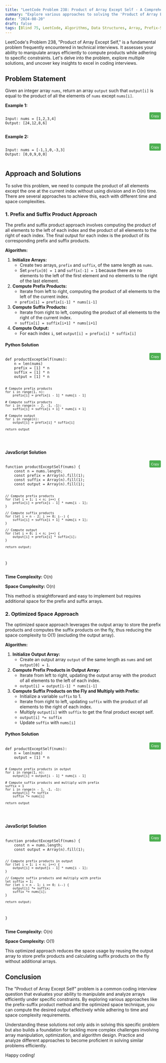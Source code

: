 ```yaml
---
title: "LeetCode Problem 238: Product of Array Except Self - A Comprehensive Guide"
summary: "Explore various approaches to solving the 'Product of Array Except Self' problem on LeetCode, including prefix-suffix product and optimized space methods."
date: "2024-08-20"
draft: false
tags: [Blind 75, LeetCode, Algorithms, Data Structures, Array, Prefix-Suffix, Optimization]
---
```


LeetCode's Problem 238, "Product of Array Except Self," is a fundamental problem frequently encountered in technical interviews. It assesses your ability to manipulate arrays efficiently to compute products while adhering to specific constraints. Let's delve into the problem, explore multiple solutions, and uncover key insights to excel in coding interviews.

## Problem Statement

Given an integer array `nums`, return an array `output` such that `output[i]` is equal to the product of all the elements of `nums` except `nums[i]`.

**Example 1:**

<div class="code-container">
   <pre><code class="language-plaintext">
Input: nums = [1,2,3,4]
Output: [24,12,8,6]
   </code></pre>
   <button class="copy-button" onclick="copyCode(this)">Copy</button>
</div>

**Example 2:**

<div class="code-container">
   <pre><code class="language-plaintext">
Input: nums = [-1,1,0,-3,3]
Output: [0,0,9,0,0]
   </code></pre>
   <button class="copy-button" onclick="copyCode(this)">Copy</button>
</div>

## Approach and Solutions

To solve this problem, we need to compute the product of all elements except the one at the current index without using division and in O(n) time. There are several approaches to achieve this, each with different time and space complexities.

### 1. Prefix and Suffix Product Approach

The prefix and suffix product approach involves computing the product of all elements to the left of each index and the product of all elements to the right of each index. The final output for each index is the product of its corresponding prefix and suffix products.

**Algorithm:**
1. **Initialize Arrays:**
    - Create two arrays, `prefix` and `suffix`, of the same length as `nums`.
    - Set `prefix[0] = 1` and `suffix[-1] = 1` because there are no elements to the left of the first element and no elements to the right of the last element.
2. **Compute Prefix Products:**
    - Iterate from left to right, computing the product of all elements to the left of the current index.
    - `prefix[i] = prefix[i-1] * nums[i-1]`
3. **Compute Suffix Products:**
    - Iterate from right to left, computing the product of all elements to the right of the current index.
    - `suffix[i] = suffix[i+1] * nums[i+1]`
4. **Compute Output:**
    - For each index `i`, set `output[i] = prefix[i] * suffix[i]`

#### Python Solution

<div class="code-container">
   <pre><code class="language-python">
def productExceptSelf(nums):
    n = len(nums)
    prefix = [1] * n
    suffix = [1] * n
    output = [1] * n

    # Compute prefix products
    for i in range(1, n):
        prefix[i] = prefix[i - 1] * nums[i - 1]
    
    # Compute suffix products
    for i in range(n - 2, -1, -1):
        suffix[i] = suffix[i + 1] * nums[i + 1]
    
    # Compute output
    for i in range(n):
        output[i] = prefix[i] * suffix[i]
    
    return output
</code></pre>
<button class="copy-button" onclick="copyCode(this)">Copy</button>
</div>

#### JavaScript Solution

<div class="code-container">
   <pre><code class="language-javascript">
function productExceptSelf(nums) {
    const n = nums.length;
    const prefix = Array(n).fill(1);
    const suffix = Array(n).fill(1);
    const output = Array(n).fill(1);

    // Compute prefix products
    for (let i = 1; i < n; i++) {
        prefix[i] = prefix[i - 1] * nums[i - 1];
    }
    
    // Compute suffix products
    for (let i = n - 2; i >= 0; i--) {
        suffix[i] = suffix[i + 1] * nums[i + 1];
    }
    
    // Compute output
    for (let i = 0; i < n; i++) {
        output[i] = prefix[i] * suffix[i];
    }
    
    return output;
}
</code></pre>
<button class="copy-button" onclick="copyCode(this)">Copy</button>
</div>

**Time Complexity:** O(n)

**Space Complexity:** O(n)

This method is straightforward and easy to implement but requires additional space for the prefix and suffix arrays.

### 2. Optimized Space Approach

The optimized space approach leverages the output array to store the prefix products and computes the suffix products on the fly, thus reducing the space complexity to O(1) (excluding the output array).

**Algorithm:**
1. **Initialize Output Array:**
    - Create an output array `output` of the same length as `nums` and set `output[0] = 1`.
2. **Compute Prefix Products in Output Array:**
    - Iterate from left to right, updating the output array with the product of all elements to the left of each index.
    - `output[i] = output[i-1] * nums[i-1]`
3. **Compute Suffix Products on the Fly and Multiply with Prefix:**
    - Initialize a variable `suffix` to 1.
    - Iterate from right to left, updating `suffix` with the product of all elements to the right of each index.
    - Multiply `output[i]` with `suffix` to get the final product except self.
    - `output[i] *= suffix`
    - Update `suffix` with `nums[i]`

#### Python Solution

<div class="code-container">
   <pre><code class="language-python">
def productExceptSelf(nums):
    n = len(nums)
    output = [1] * n

    # Compute prefix products in output
    for i in range(1, n):
        output[i] = output[i - 1] * nums[i - 1]
    
    # Compute suffix products and multiply with prefix
    suffix = 1
    for i in range(n - 1, -1, -1):
        output[i] *= suffix
        suffix *= nums[i]
    
    return output
</code></pre>
<button class="copy-button" onclick="copyCode(this)">Copy</button>
</div>

#### JavaScript Solution

<div class="code-container">
   <pre><code class="language-javascript">
function productExceptSelf(nums) {
    const n = nums.length;
    const output = Array(n).fill(1);

    // Compute prefix products in output
    for (let i = 1; i < n; i++) {
        output[i] = output[i - 1] * nums[i - 1];
    }
    
    // Compute suffix products and multiply with prefix
    let suffix = 1;
    for (let i = n - 1; i >= 0; i--) {
        output[i] *= suffix;
        suffix *= nums[i];
    }
    
    return output;
}
</code></pre>
<button class="copy-button" onclick="copyCode(this)">Copy</button>
</div>

**Time Complexity:** O(n)

**Space Complexity:** O(1)

This optimized approach reduces the space usage by reusing the output array to store prefix products and calculating suffix products on the fly without additional arrays.

## Conclusion

The "Product of Array Except Self" problem is a common coding interview question that evaluates your ability to manipulate and analyze arrays efficiently under specific constraints. By exploring various approaches like the prefix-suffix product method and the optimized space technique, you can compute the desired output effectively while adhering to time and space complexity requirements.

Understanding these solutions not only aids in solving this specific problem but also builds a foundation for tackling more complex challenges involving array manipulation, optimization, and algorithm design. Practice and analyze different approaches to become proficient in solving similar problems efficiently.

Happy coding!

<script>
function copyCode(button) {
   const code = button.previousElementSibling.innerText;
   navigator.clipboard.writeText(code).then(() => {
       button.innerText = 'Copied!';
       setTimeout(() => {
           button.innerText = 'Copy';
       }, 2000);
   }).catch(err => {
       console.error('Failed to copy: ', err);
   });
}
</script>

<style>
.code-container {
   position: relative;
   margin-bottom: 1em;
}

.copy-button {
   position: absolute;
   top: 0;
   right: 0;
   padding: 0.5em;
   background: #4CAF50;
   color: white;
   border: none;
   cursor: pointer;
   font-size: 0.8em;
   border-radius: 3px;
}

.copy-button:hover {
   background: #45a049;
}
</style>
